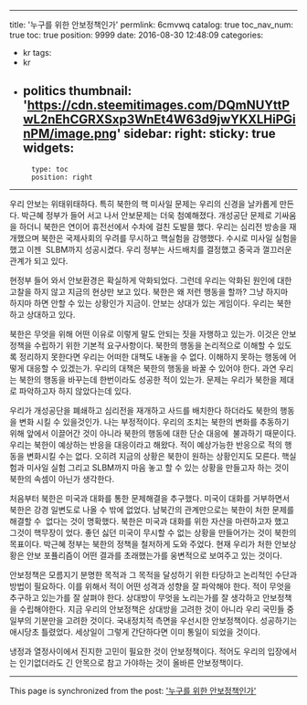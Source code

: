 
---
title: '누구를 위한 안보정책인가'
permlink: 6cmvwq
catalog: true
toc_nav_num: true
toc: true
position: 9999
date: 2016-08-30 12:48:09
categories:
- kr
tags:
- kr
- politics
thumbnail: 'https://cdn.steemitimages.com/DQmNUYttPwL2nEhCGRXSxp3WnEt4W63d9jwYKXLHiPGinPM/image.png'
sidebar:
    right:
        sticky: true
widgets:
    -
        type: toc
        position: right
---


우리 안보는 위태위태하다. 특히 북한의 핵 미사일 문제는 우리의 신경을 날카롭게 만든다. 박근혜 정부가 들어 서고 나서 안보문제는 더욱 첨예해졌다. 개성공단 문제로 기싸움을 하더니 북한은 연이어 휴전선에서 수차에 걸친 도발믈 했다. 우리는 심리전 방송을 재개했으며 북한은 국제사회의 우려를 무시하고 핵실험을 감행했다. 수시로 미사일 실험을 했고 이젠  SLBM까지 성공시켰다. 우리 정부는 사드배치를 결정했고 중국과 껄끄러운 관계가 되고 있다.

현정부 들어 와서 안보환경은 확실하게 악화되었다. 그런데 우리는 악화된 원인에 대한 고찰을 하지 않고 지금의 현상만 보고 있다. 북한은 왜 저런 행동을 할까? 그냥 하지마 하지마 하면 안할 수 있는 상황인가 지금이. 안보는 상대가 있는 게임이다. 우리는 북한하고 상대하고 있다. 

북한은 무엇을 위해 어떤 이유로 이렇게 말도 안되는 짓을 자행하고 있는가. 이것은 안보정책을 수립하기 위한 기본적 요구사항이다. 북한의 행동을 논리적으로 이해할 수 있도록 정리하지 못한다면 우리는 어떠한 대책도 내놓을 수 없다. 이해하지 못하는 행동에 어떻게 대응할 수 있겠는가. 우리의 대책은 북한의 행동을 바꿀 수 있어야 한다. 과연 우리는 북한의 행동을 바꾸는데 한번이라도 성공한 적이 있는가. 문제는 우리가 북한을 제대로 파악하고자 하지 않았다는데 있다.

우리가 개성공단을 폐쇄하고 심리전을 재개하고 사드를 배치한다 하더라도 북한의 행동을 변화 시킬 수 있을것인가. 나는 부정적이다. 우리의 조치는 북한의 변화를 추동하기 위해 앞에서 이끌어간 것이 아니라 북한의 행동에 대한 단순 대응에  불과하기 때문이다. 우리는 북한이 예상하는 반응을 대응이라고 해왔다. 적이 예상가능한 반응으로 적의 행동을 변화시킬 수는 없다. 오히려 지금의 상황은 북한이 원하는 상황인지도 모른다. 핵실험과 미사일 실험 그리고 SLBM까지 마음 놓고 할 수 있는 상황을 만들고자 하는 것이 북한의 속셈이 아닌가 생각한다.

처음부터 북한은 미국과 대화를 통한 문제해결을 추구했다. 미국이 대화를 거부하면서 북한은 강경 일변도로 나올 수 밖에 없었다. 남북간의 관계만으로는 북한이 처한 문제를 해결할 수  없다는 것이 명확했다. 북한은 미국과 대화를 위한 자산을 마련하고자 했고 그것이 핵무장이 었다. 좋던 싫던 미국이 무시할 수 없는 상황을 만들어가는 것이 북한의 목표이다. 박근혜 정부는 북한의 정책을 철저하게 도와 주었다. 현재 우리가 처한 안보상황은 안보 포퓰리즘이 어떤 결과를 초래했는가를 웅변적으로 보여주고 있는 것이다.

안보정책은 모름지기 분명한 목적과 그 목적을 달성하기 위한 타당하고 논리적인 수단과 방법이 필요하다. 이를 위해서 적이 어떤 성격과 성향을 잘 파악해야 한다. 적이 무엇을 추구하고 있는가를 잘 살펴야 한다. 상대방이 무엇을 노리는가를 잘 생각하고 안보정책을 수립해야한다. 지금 우리의 안보정책은 상대방을 고려한 것이 아니라 우리 국민들 중 일부의 기분만을 고려한 것이다. 국내정치적 측면을 우선시한 안보정책이다. 성공하기는 애시당초 틀렸었다. 세상일이 그렇게 간단하다면 이미 통일이 되었을 것이다.

냉정과 열정사이에서 진지한 고민이 필요한 것이 안보정책이다. 적어도 우리의 입장에서는 인기없더라도 긴 안목으로 참고 가야하는 것이 올바른 안보정책이다.

- - -

This page is synchronized from the post: ['누구를 위한 안보정책인가'](https://steemit.com/@oldstone/6cmvwq)
